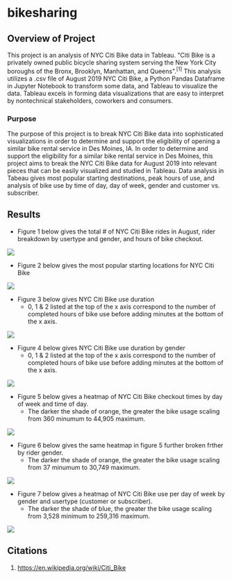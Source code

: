 # bikesharing
## Overview of Project
This project is an analysis of NYC Citi Bike  data in Tableau. "Citi Bike is a privately owned public bicycle sharing system serving the New York City boroughs of the Bronx, Brooklyn, Manhattan, and Queens".<sup>[1]</sup> This analysis utilizes a .csv file of August 2019 NYC Citi Bike, a Python Pandas Dataframe in Jupyter Notebook to transform some data, and Tableau to visualize the data. Tableau excels in forming data visualizations that are easy to interpret by nontechnical stakeholders, coworkers and consumers.
### Purpose
The purpose of this project is to break NYC Citi Bike data into sophisticated visualizations in order to determine and support the eligibility of opening a similar bike rental service in Des Moines, IA. In order to determine and support the eligibility for a similar bike rental service in Des Moines, this project aims to break the NYC Citi Bike data for August 2019 into relevant pieces that can be easily visualized and studied in Tableau. Data analysis in Tabeau gives most popular starting destinations, peak hours of use, and analysis of bike use by time of day, day of week, gender and customer vs. subscriber.
## Results
* Figure 1 below gives the total # of NYC Citi Bike rides in August, rider breakdown by usertype and gender, and hours of bike checkout.

![](images/August_Peak_Hours.png)

* Figure 2 below gives the most popular starting locations for NYC Citi Bike

![](images/Popular_Starting_Locations.png)

* Figure 3 below gives NYC Citi Bike use duration
  * 0, 1 & 2 listed at the top of the x axis correspond to the number of completed hours of bike use before adding minutes at the bottom of the x axis.

![](images/Use_Duration.png)

* Figure 4 below gives NYC Citi Bike use duration by gender
  * 0, 1 & 2 listed at the top of the x axis correspond to the number of completed hours of bike use before adding minutes at the bottom of the x axis.

![](images/Use_Duration_by_Gender.png)

* Figure 5 below gives a heatmap of NYC Citi Bike checkout times by day of week and time of day. 
  * The darker the shade of orange, the greater the bike usage scaling from 360 minumum to 44,905 maximum.

![](images/Use_Heat_Map.png)

* Figure 6 below gives the same heatmap in figure 5 further broken frther by rider gender.
  * The darker the shade of orange, the greater the bike usage scaling from 37 minumum to 30,749 maximum.

![](images/Use_Heat_Map_by_Gender.png)

* Figure 7 below gives a heatmap of NYC Citi Bike use per day of week by gender and usertype (customer or subscriber).
  * The darker the shade of blue, the greater the bike usage scaling from 3,528 minimum to 259,316 maximum.

![](images/Use_Heat_Map_by_Gender_and_Usertype.png)
## Citations
1. https://en.wikipedia.org/wiki/Citi_Bike
